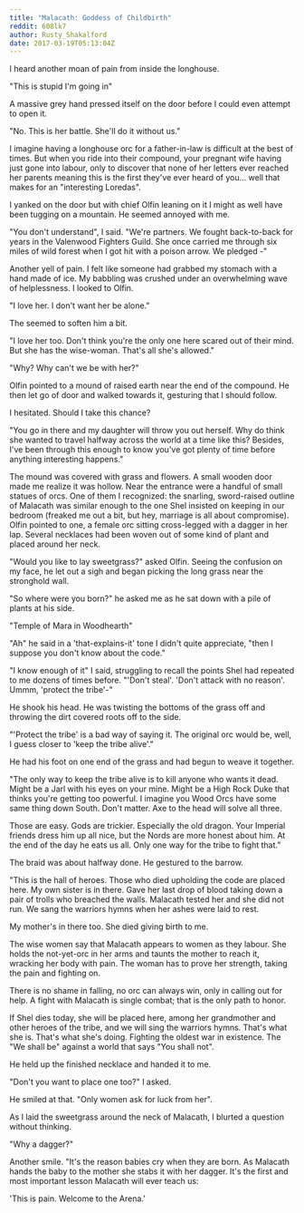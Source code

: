 ```yaml
---
title: "Malacath: Goddess of Childbirth"
reddit: 608lk7
author: Rusty_Shakalford
date: 2017-03-19T05:13:04Z
---
```


I heard another moan of pain from inside the longhouse.

"This is stupid I'm going in"

A massive grey hand pressed itself on the door before I could even attempt to open it.

"No. This is her battle. She'll do it without us."

I imagine having a longhouse orc for a father-in-law is difficult at the best of times. But when you ride into their compound, your pregnant wife having just gone into labour, only to discover that none of her letters ever reached her parents meaning this is the first they've ever heard of you... well that makes for an "interesting Loredas".

I yanked on the door but with chief Olfin leaning on it I might as well have been tugging on a mountain. He seemed annoyed with me.

"You don't understand", I said. "We're partners. We fought back-to-back for years in the Valenwood Fighters Guild. She once carried me through six miles of wild forest when I got hit with a poison arrow. We pledged -"

Another yell of pain. I felt like someone had grabbed my stomach with a hand made of ice. My babbling was crushed under an overwhelming wave of helplessness. I looked to Olfin.

"I love her. I don't want her be alone." 

The seemed to soften him a bit.

"I love her too. Don't think you're the only one here scared out of their mind. But she has the wise-woman. That's all she's allowed."

"Why? Why can't we be with her?"

Olfin pointed to a mound of raised earth near the end of the compound. He then let go of door and walked towards it, gesturing that I should follow.

I hesitated. Should I take this chance?

"You go in there and my daughter will throw you out herself. Why do think she wanted to travel halfway across the world at a time like this? Besides, I've been through this enough to know you've got plenty of time before anything interesting happens."

The mound was covered with grass and flowers. A small wooden door made me realize it was hollow. Near the entrance were a handful of small statues of orcs. One of them I recognized: the snarling, sword-raised outline of Malacath was similar enough to the one Shel insisted on keeping in our bedroom (freaked me out a bit, but hey, marriage is all about compromise). Olfin pointed to one, a female orc sitting cross-legged with a dagger in her lap. Several necklaces had been woven out of some kind of plant and placed around her neck.

"Would you like to lay sweetgrass?" asked Olfin. Seeing the confusion on my face, he let out a sigh and began picking the long grass near the stronghold wall.

"So where were you born?" he asked me as he sat down with a pile of plants at his side.

"Temple of Mara in Woodhearth"

"Ah" he said in a 'that-explains-it' tone I didn't quite appreciate, "then I suppose you don't know about the code."

"I know enough of it" I said, struggling to recall the points Shel had repeated to me dozens of times before. "'Don't steal'. 'Don't attack with no reason'. Ummm, 'protect the tribe'-"

He shook his head. He was twisting the bottoms of the grass off and  throwing the dirt covered roots off to the side.

"'Protect the tribe' is a bad way of saying it. The original orc would be, well, I guess closer to 'keep the tribe alive'."

He had his foot on one end of the grass and had begun to weave it together.

"The only way to keep the tribe alive is to kill anyone who wants it dead. Might be a Jarl with his eyes on your mine. Might be a High Rock Duke that thinks you're getting too powerful. I imagine you Wood Orcs have some same thing down South. Don't matter. Axe to the head will solve all three.

Those are easy. Gods are trickier. Especially the old dragon. Your Imperial friends dress him up all nice, but the Nords are more honest about him. At the end of the day he eats us all. Only one way for the tribe to fight that."

The braid was about halfway done. He gestured to the barrow.

"This is the hall of heroes. Those who died upholding the code are placed here. My own sister is in there. Gave her last drop of blood taking down a pair of trolls who breached the walls. Malacath tested her and she did not run. We sang the warriors hymns when her ashes were laid to rest.

My mother's in there too. She died giving birth to me.

The wise women say that Malacath appears to women as they labour. She holds the not-yet-orc in her arms and taunts the mother to reach it, wracking her body with pain. The woman has to prove her strength, taking the pain and fighting on.

There is no shame in falling, no orc can always win, only in calling out for help. A fight with Malacath is single combat; that is the only path to honor.

If Shel dies today, she will be placed here, among her grandmother and other heroes of the tribe, and we will sing the warriors hymns. That's what she is. That's what she's doing. Fighting the oldest war in existence. The "We shall be" against a world that says "You shall not". 

He held up the finished necklace and handed it to me.

"Don't you want to place one too?" I asked.

He smiled at that. "Only women ask for luck from her".

As I laid the sweetgrass around the neck of Malacath, I blurted a question without thinking.

"Why a dagger?"

Another smile. "It's the reason babies cry when they are born. As Malacath hands the baby to the mother she stabs it with her dagger. It's the first and most important lesson Malacath will ever teach us:

'This is pain. Welcome to the Arena.'
